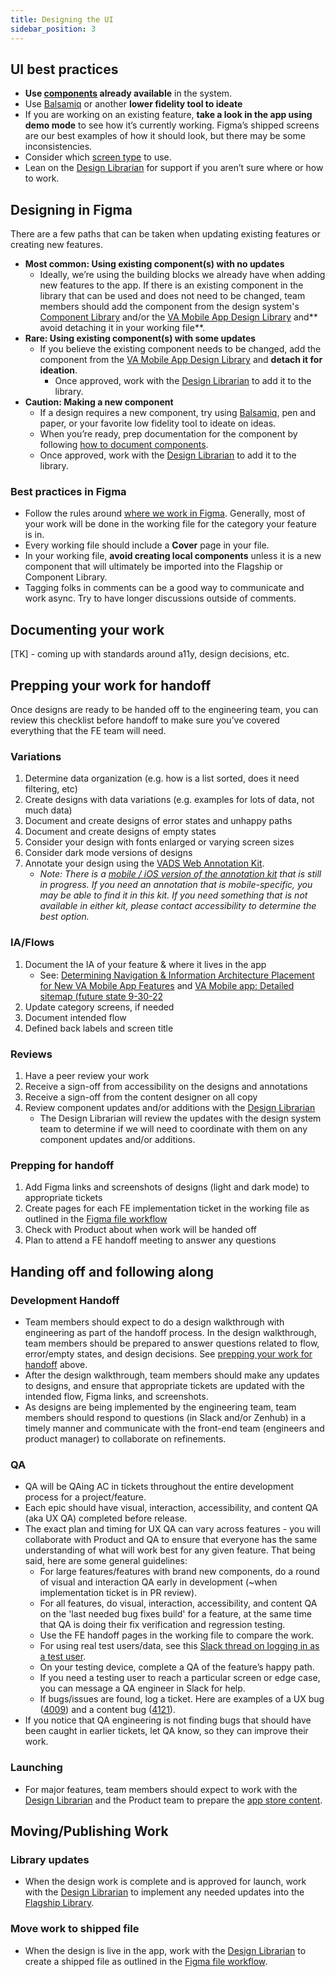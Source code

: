 ```yaml
---
title: Designing the UI
sidebar_position: 3
---
```


## UI best practices

- **Use [components](https://department-of-veterans-affairs.github.io/va-mobile-app/docs/Flagship%20design%20library/Components/Overview) already available** in the system.
- Use [Balsamiq](https://balsamiq.cloud/s4uw4la/pnnwuqv) or another **lower fidelity tool to ideate**
- If you are working on an existing feature, **take a look in the app using demo mode** to see how it’s currently working. Figma’s shipped screens are our best examples of how it should look, but there may be some inconsistencies.
- Consider which [screen type](https://department-of-veterans-affairs.github.io/va-mobile-app/docs/Flagship%20design%20library/Templates/ScreenTypes) to use.
- Lean on the [Design Librarian](https://department-of-veterans-affairs.github.io/va-mobile-app/docs/UX/How-We-Work/design-librarian) for support if you aren’t sure where or how to work.


## Designing in Figma

There are a few paths that can be taken when updating existing features or creating new features.

- **Most common: Using existing component(s) with no updates**
    - Ideally, we’re using the building blocks we already have when adding new features to the app. If there is an existing component in the library that can be used and does not need to be changed, team members should add the component from the design system's [Component Library](https://www.figma.com/design/Zzt8z60hCtdEzXx2GFWghH/%F0%9F%93%90-Component-Library---Design-System---VA-Mobile?m=auto&node-id=0-1&t=eKUAt5IA4XlJEuk5-1) and/or the [VA Mobile App Design Library](https://www.figma.com/file/QVLPB3eOunmKrgQOuOt0SU/VA-Mobile-Design-Library?node-id=1028%3A3927) and** avoid detaching it in your working file**.
- **Rare: Using existing component(s) with some updates**
    - If you believe the existing component needs to be changed, add the component from the [VA Mobile App Design Library](https://www.figma.com/file/QVLPB3eOunmKrgQOuOt0SU/VA-Mobile-Design-Library?node-id=1028%3A3927) and **detach it for ideation**.
        - Once approved, work with the [Design Librarian](https://department-of-veterans-affairs.github.io/va-mobile-app/docs/UX/How-We-Work/design-librarian/) to add it to the library.
- **Caution: Making a new component**
    - If a design requires a new component, try using [Balsamiq](https://docs.google.com/document/d/1rgNpTvUjZR6E2Z6vfSrxLxvXt7Zxq1Jq6kw6TCDJbBk/edit?pli=1#heading=h.7jcyyrw27o8y), pen and paper, or your favorite low fidelity tool to ideate on ideas.
    - When you’re ready, prep documentation for the component by following [how to document components](https://department-of-veterans-affairs.github.io/va-mobile-app/design/About/Contributing%20to%20the%20design%20system/writing-component-documentation).
    - Once approved, work with the [Design Librarian](https://department-of-veterans-affairs.github.io/va-mobile-app/docs/UX/How-We-Work/design-librarian/) to add it to the library.


### Best practices in Figma

- Follow the rules around [where we work in Figma](https://department-of-veterans-affairs.github.io/va-mobile-app/docs/UX/How-We-Work/where-we-work). Generally, most of your work will be done in the working file for the category your feature is in.
- Every working file should include a **Cover** page in your file.
- In your working file, **avoid creating local components** unless it is a new component that will ultimately be imported into the Flagship or Component Library.
- Tagging folks in comments can be a good way to communicate and work async. Try to have longer discussions outside of comments.

## Documenting your work

[TK] - coming up with standards around a11y, design decisions, etc.


## Prepping your work for handoff

Once designs are ready to be handed off to the engineering team, you can review this checklist before handoff to make sure you’ve covered everything that the FE team will need.

### Variations

1. Determine data organization (e.g. how is a list sorted, does it need filtering, etc)
2. Create designs with data variations (e.g. examples for lots of data, not much data)
3. Document and create designs of error states and unhappy paths
4. Document and create designs of empty states
5. Consider your design with fonts enlarged or varying screen sizes
6. Consider dark mode versions of designs
7. Annotate your design using the [VADS Web Annotation Kit](https://www.figma.com/design/CZcnWfQOwtLqPm4WA5paYG/VADS-Web-Annotation-Kit?node-id=415-1135&t=AA1kuENFcAY6o5JH-1).
    - _Note: There is a [mobile / iOS version of the annotation kit](https://www.figma.com/design/MWuEixKG2VG90fBwqSBvZS/TESTING---VADS-iOS-Annotation-Kit?t=XiMx6pFh9fDRwHz9-0) that is still in progress. If you need an annotation that is mobile-specific, you may be able to find it in this kit. If you need something that is not available in either kit, please contact accessibility to determine the best option._


### IA/Flows

1. Document the IA of your feature & where it lives in the app 
   - See: [Determining Navigation & Information Architecture Placement for New VA Mobile App Features](https://docs.google.com/document/d/1XQcYxnCifloaBFNKL2C9JNS7KIj6wEhb4VokPGxBZU8/edit) and [VA Mobile app: Detailed sitemap (future state 9-30-22](https://app.mural.co/invitation/mural/adhoccorporateworkspace2583/1655989910332?sender=u28718b63c8993f515e0b2240&key=6f96be43-72c9-4ae6-b529-a2941eb14ba9) 
2. Update category screens, if needed
3. Document intended flow
4. Defined back labels and screen title


### Reviews

1. Have a peer review your work
2. Receive a sign-off from accessibility on the designs and annotations
3. Receive a sign-off from the content designer on all copy
4. Review component updates and/or additions with the [Design Librarian](https://department-of-veterans-affairs.github.io/va-mobile-app/docs/UX/How-We-Work/design-librarian)
    - The Design Librarian will review the updates with the design system team to determine if we will need to coordinate with them on any component updates and/or additions.


### Prepping for handoff

1. Add Figma links and screenshots of designs (light and dark mode) to appropriate tickets 
2. Create pages for each FE implementation ticket in the working file as outlined in the [Figma file workflow](https://www.figma.com/file/myVAkBM6nrpt3iC39RyjXz/%F0%9F%A7%B0-FigmaFileWorkflow---Resource---VAMobile?node-id=344%3A279&t=jC6U9HEvK543P9i4-1) 
3. Check with Product about when work will be handed off
3. Plan to attend a FE handoff meeting to answer any questions


## Handing off and following along

### Development Handoff
 - Team members should expect to do a design walkthrough with engineering as part of the handoff process. In the design walkthrough, team members should be prepared to answer questions related to flow, error/empty states, and design decisions. See [prepping your work for handoff](#prepping-your-work-for-handoff) above.
 - After the design walkthrough, team members should make any updates to designs, and ensure that appropriate tickets are updated with the intended flow, Figma links, and screenshots.
 - As designs are being implemented by the engineering team, team members should respond to questions (in Slack and/or Zenhub) in a timely manner and communicate with the front-end team (engineers and product manager) to collaborate on refinements.

### QA
- QA will be QAing AC in tickets throughout the entire development process for a project/feature.
- Each epic should have visual, interaction, accessibility, and content QA (aka UX QA) completed before release.
- The exact plan and timing for UX QA can vary across features - you will collaborate with Product and QA to ensure that everyone has the same understanding of what will work best for any given feature. That being said, here are some general guidelines:
    - For large features/features with brand new components, do a round of visual and interaction QA early in development (~when implementation ticket is in PR review).
    - For all features, do visual, interaction, accessibility, and content QA on the 'last needed bug fixes build' for a feature, at the same time that QA is doing their fix verification and regression testing.
    - Use the FE handoff pages in the working file to compare the work.
    - For using real test users/data, see this [Slack thread on logging in as a test user](https://adhoc.slack.com/archives/C02F8TLNSGY/p1666966698246379).
    - On your testing device, complete a QA of the feature’s happy path.
    - If you need a testing user to reach a particular screen or edge case, you can message a QA engineer in Slack for help.
    - If bugs/issues are found, log a ticket. Here are examples of a UX bug ([4009](https://github.com/department-of-veterans-affairs/va-mobile-app/issues/4009)) and a content bug ([4121](https://github.com/department-of-veterans-affairs/va-mobile-app/issues/4121)).
- If you notice that QA engineering is not finding bugs that should have been caught in earlier tickets, let QA know, so they can improve their work.

### Launching
- For major features, team members should expect to work with the [Design Librarian](https://department-of-veterans-affairs.github.io/va-mobile-app/docs/UX/How-We-Work/design-librarian) and the Product team to prepare the [app store content](https://didactic-robot-p9wpqpp4wwh99w-3000.app.github.dev/va-mobile-app/docs/Operations/Updating%20the%20App%20Stores).


## Moving/Publishing Work

### Library updates

- When the design work is complete and is approved for launch, work with the [Design Librarian](https://department-of-veterans-affairs.github.io/va-mobile-app/docs/UX/How-We-Work/design-librarian) to implement any needed updates into the [Flagship Library](https://www.figma.com/design/QVLPB3eOunmKrgQOuOt0SU/Flagship-Library---%F0%9F%93%90-Resource---VA-Mobile?m=auto&node-id=719-1428&t=FZCBblfdhmL0HUbe-1).

### Move work to shipped file

- When the design is live in the app, work with the [Design Librarian](https://department-of-veterans-affairs.github.io/va-mobile-app/docs/UX/How-We-Work/design-librarian) to create a shipped file as outlined in the [Figma file workflow](https://www.figma.com/file/myVAkBM6nrpt3iC39RyjXz/%F0%9F%A7%B0-FigmaFileWorkflow---Resource---VAMobile?node-id=344%3A279&t=jC6U9HEvK543P9i4-1).